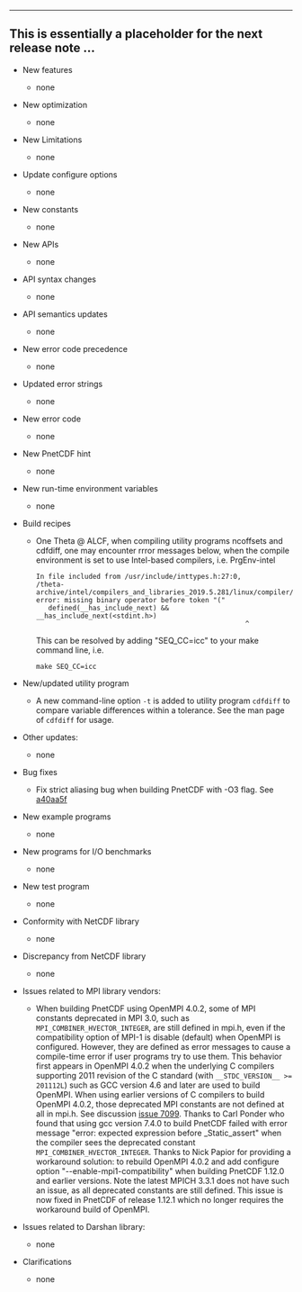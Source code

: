 ------------------------------------------------------------------------------
This is essentially a placeholder for the next release note ...
------------------------------------------------------------------------------

* New features
  + none

* New optimization
  + none

* New Limitations
  + none

* Update configure options
  + none

* New constants
  + none

* New APIs
  + none

* API syntax changes
  + none

* API semantics updates
  + none

* New error code precedence
  + none

* Updated error strings
  + none

* New error code
  + none

* New PnetCDF hint
  + none

* New run-time environment variables
  + none

* Build recipes
  + One Theta @ ALCF, when compiling utility programs ncoffsets and cdfdiff,
    one may encounter rrror messages below, when the compile environment is set
    to use Intel-based compilers, i.e. PrgEnv-intel
    ```
    In file included from /usr/include/inttypes.h:27:0,
    /theta-archive/intel/compilers_and_libraries_2019.5.281/linux/compiler/include/stdint.h:43:54: error: missing binary operator before token "("
       defined(__has_include_next) && __has_include_next(<stdint.h>)
                                                        ^
    ```
    This can be resolved by adding "SEQ_CC=icc" to your make command line, i.e.
    ```
    make SEQ_CC=icc
    ```

* New/updated utility program
  + A new command-line option `-t` is added to utility program `cdfdiff` to
    compare variable differences within a tolerance. See the man page of
    `cdfdiff` for usage.

* Other updates:
  + none

* Bug fixes
  + Fix strict aliasing bug when building PnetCDF with -O3 flag. See
    [a40aa5f](https://github.com/Parallel-NetCDF/PnetCDF/commit/a40aa5f73938ba1298f92ad471b3e3578ef8dbda)

* New example programs
  + none

* New programs for I/O benchmarks
  + none

* New test program
  + none

* Conformity with NetCDF library
  + none

* Discrepancy from NetCDF library
  + none

* Issues related to MPI library vendors:
  + When building PnetCDF using OpenMPI 4.0.2, some of MPI constants deprecated
    in MPI 3.0, such as `MPI_COMBINER_HVECTOR_INTEGER`, are still defined in
    mpi.h, even if the compatibility option of MPI-1 is disable (default) when
    OpenMPI is configured. However, they are defined as error messages to cause
    a compile-time error if user programs try to use them. This behavior first
    appears in OpenMPI 4.0.2 when the underlying C compilers supporting 2011
    revision of the C standard (with `__STDC_VERSION__ >= 201112L`) such as GCC
    version 4.6 and later are used to build OpenMPI. When using earlier
    versions of C compilers to build OpenMPI 4.0.2, those deprecated MPI
    constants are not defined at all in mpi.h. See discussion
    [issue 7099](https://github.com/open-mpi/ompi/issues/7099). Thanks to Carl
    Ponder who found that using gcc version 7.4.0 to build PnetCDF failed with
    error message "error: expected expression before _Static_assert" when the
    compiler sees the deprecated constant `MPI_COMBINER_HVECTOR_INTEGER`.
    Thanks to Nick Papior for providing a workaround solution: to rebuild
    OpenMPI 4.0.2 and add configure option "--enable-mpi1-compatibility" when
    building PnetCDF 1.12.0 and earlier versions. Note the latest MPICH 3.3.1
    does not have such an issue, as all deprecated constants are still defined.
    This issue is now fixed in PnetCDF of release 1.12.1 which no longer
    requires the workaround build of OpenMPI.

* Issues related to Darshan library:
  + none

* Clarifications
  + none

